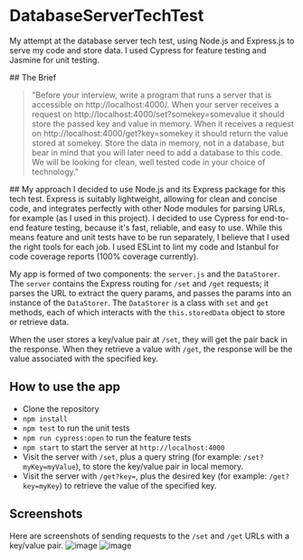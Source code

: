 # DatabaseServerTechTest
My attempt at the database server tech test, using Node.js and Express.js to serve my code and store data. I used Cypress for feature testing and Jasmine for unit testing.

## The Brief
> "Before your interview, write a program that runs a server that is accessible on http://localhost:4000/. When your server receives a request on http://localhost:4000/set?somekey=somevalue it should store the passed key and value in memory. When it receives a request on http://localhost:4000/get?key=somekey it should return the value stored at somekey. Store the data in memory, not in a database, but bear in mind that you will later need to add a database to this code. We will be looking for clean, well tested code in your choice of technology."

## My approach
I decided to use Node.js and its Express package for this tech test. Express is suitably lightweight, allowing for clean and concise code, and integrates perfectly with other Node modules for parsing URLs, for example (as I used in this project). I decided to use Cypress for end-to-end feature testing, because it's fast, reliable, and easy to use. While this means feature and unit tests have to be run separately, I believe that I used the right tools for each job. I used ESLint to lint my code and Istanbul for code coverage reports (100% coverage currently).

My app is formed of two components: the `server.js` and the `DataStorer`. The `server` contains the Express routing for `/set` and `/get` requests; it parses the URL to extract the query params, and passes the params into an instance of the `DataStorer`. The `DataStorer` is a class with `set` and `get` methods, each of which interacts with the `this.storedData` object to store or retrieve data.

When the user stores a key/value pair at `/set`, they will get the pair back in the response. When they retrieve a value with `/get`, the response will be the value associated with the specified key.

## How to use the app

- Clone the repository
- `npm install`
- `npm test` to run the unit tests
- `npm run cypress:open` to run the feature tests
- `npm start` to start the server at `http://localhost:4000`
- Visit the server with `/set`, plus a query string (for example: `/set?myKey=myValue`), to store the key/value pair in local memory.
- Visit the server with `/get?key=`, plus the desired key (for example: `/get?key=myKey`) to retrieve the value of the specified key.

## Screenshots
Here are screenshots of sending requests to the `/set` and `/get` URLs with a key/value pair.
![image]('./assets/images/set.png')
![image]('./assets/images/get.png')
